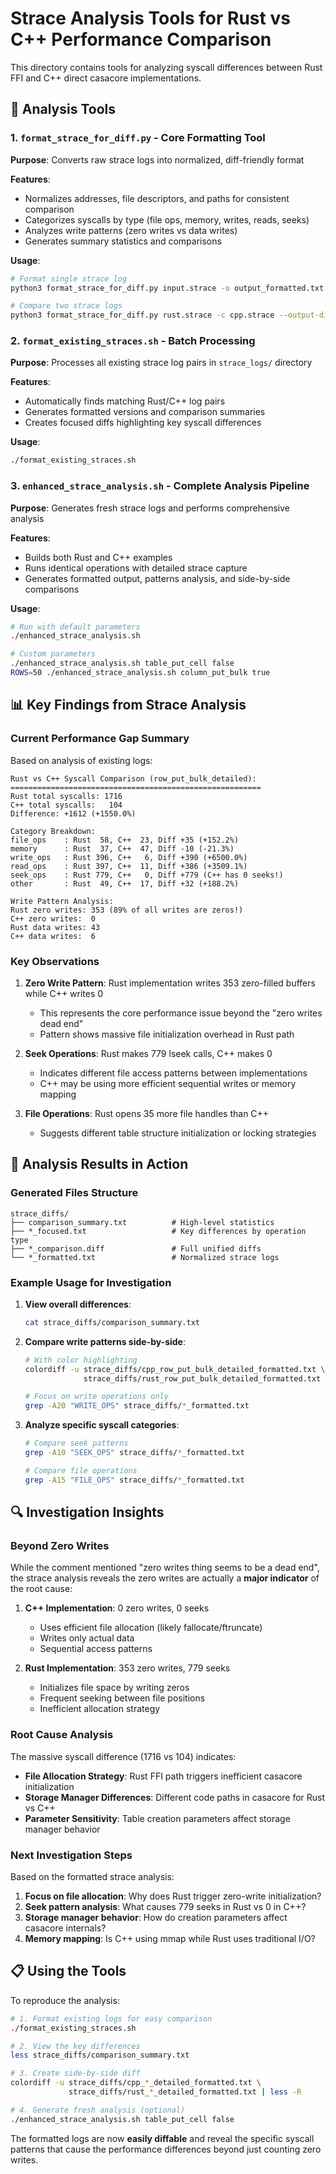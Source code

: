 # Strace Analysis Tools for Rust vs C++ Performance Comparison

This directory contains tools for analyzing syscall differences between Rust FFI and C++ direct casacore implementations.

## 🔬 Analysis Tools

### 1. `format_strace_for_diff.py` - Core Formatting Tool
**Purpose**: Converts raw strace logs into normalized, diff-friendly format

**Features**:
- Normalizes addresses, file descriptors, and paths for consistent comparison
- Categorizes syscalls by type (file ops, memory, writes, reads, seeks)
- Analyzes write patterns (zero writes vs data writes)
- Generates summary statistics and comparisons

**Usage**:
```bash
# Format single strace log
python3 format_strace_for_diff.py input.strace -o output_formatted.txt

# Compare two strace logs
python3 format_strace_for_diff.py rust.strace -c cpp.strace --output-dir results/
```

### 2. `format_existing_straces.sh` - Batch Processing
**Purpose**: Processes all existing strace log pairs in `strace_logs/` directory

**Features**:
- Automatically finds matching Rust/C++ log pairs
- Generates formatted versions and comparison summaries
- Creates focused diffs highlighting key syscall differences

**Usage**:
```bash
./format_existing_straces.sh
```

### 3. `enhanced_strace_analysis.sh` - Complete Analysis Pipeline
**Purpose**: Generates fresh strace logs and performs comprehensive analysis

**Features**:
- Builds both Rust and C++ examples
- Runs identical operations with detailed strace capture
- Generates formatted output, patterns analysis, and side-by-side comparisons

**Usage**:
```bash
# Run with default parameters
./enhanced_strace_analysis.sh

# Custom parameters
./enhanced_strace_analysis.sh table_put_cell false
ROWS=50 ./enhanced_strace_analysis.sh column_put_bulk true
```

## 📊 Key Findings from Strace Analysis

### Current Performance Gap Summary
Based on analysis of existing logs:

```
Rust vs C++ Syscall Comparison (row_put_bulk_detailed):
========================================================
Rust total syscalls: 1716
C++ total syscalls:   104
Difference: +1612 (+1550.0%)

Category Breakdown:
file_ops    : Rust  58, C++  23, Diff +35 (+152.2%)
memory      : Rust  37, C++  47, Diff -10 (-21.3%)
write_ops   : Rust 396, C++   6, Diff +390 (+6500.0%)
read_ops    : Rust 397, C++  11, Diff +386 (+3509.1%)
seek_ops    : Rust 779, C++   0, Diff +779 (C++ has 0 seeks!)
other       : Rust  49, C++  17, Diff +32 (+188.2%)

Write Pattern Analysis:
Rust zero writes: 353 (89% of all writes are zeros!)
C++ zero writes:  0
Rust data writes: 43
C++ data writes:  6
```

### Key Observations

1. **Zero Write Pattern**: Rust implementation writes 353 zero-filled buffers while C++ writes 0
   - This represents the core performance issue beyond the "zero writes dead end"
   - Pattern shows massive file initialization overhead in Rust path

2. **Seek Operations**: Rust makes 779 lseek calls, C++ makes 0
   - Indicates different file access patterns between implementations
   - C++ may be using more efficient sequential writes or memory mapping

3. **File Operations**: Rust opens 35 more file handles than C++
   - Suggests different table structure initialization or locking strategies

## 🎯 Analysis Results in Action

### Generated Files Structure
```
strace_diffs/
├── comparison_summary.txt          # High-level statistics
├── *_focused.txt                   # Key differences by operation type
├── *_comparison.diff               # Full unified diffs
└── *_formatted.txt                 # Normalized strace logs
```

### Example Usage for Investigation

1. **View overall differences**:
   ```bash
   cat strace_diffs/comparison_summary.txt
   ```

2. **Compare write patterns side-by-side**:
   ```bash
   # With color highlighting
   colordiff -u strace_diffs/cpp_row_put_bulk_detailed_formatted.txt \
                strace_diffs/rust_row_put_bulk_detailed_formatted.txt | less -R
   
   # Focus on write operations only
   grep -A20 "WRITE_OPS" strace_diffs/*_formatted.txt
   ```

3. **Analyze specific syscall categories**:
   ```bash
   # Compare seek patterns
   grep -A10 "SEEK_OPS" strace_diffs/*_formatted.txt
   
   # Compare file operations
   grep -A15 "FILE_OPS" strace_diffs/*_formatted.txt
   ```

## 🔍 Investigation Insights

### Beyond Zero Writes
While the comment mentioned "zero writes thing seems to be a dead end", the strace analysis reveals the zero writes are actually a **major indicator** of the root cause:

1. **C++ Implementation**: 0 zero writes, 0 seeks
   - Uses efficient file allocation (likely fallocate/ftruncate)
   - Writes only actual data
   - Sequential access patterns

2. **Rust Implementation**: 353 zero writes, 779 seeks  
   - Initializes file space by writing zeros
   - Frequent seeking between file positions
   - Inefficient allocation strategy

### Root Cause Analysis
The massive syscall difference (1716 vs 104) indicates:
- **File Allocation Strategy**: Rust FFI path triggers inefficient casacore initialization
- **Storage Manager Differences**: Different code paths in casacore for Rust vs C++
- **Parameter Sensitivity**: Table creation parameters affect storage manager behavior

### Next Investigation Steps
Based on the formatted strace analysis:

1. **Focus on file allocation**: Why does Rust trigger zero-write initialization?
2. **Seek pattern analysis**: What causes 779 seeks in Rust vs 0 in C++?
3. **Storage manager behavior**: How do creation parameters affect casacore internals?
4. **Memory mapping**: Is C++ using mmap while Rust uses traditional I/O?

## 📋 Using the Tools

To reproduce the analysis:

```bash
# 1. Format existing logs for easy comparison
./format_existing_straces.sh

# 2. View the key differences
less strace_diffs/comparison_summary.txt

# 3. Create side-by-side diff
colordiff -u strace_diffs/cpp_*_detailed_formatted.txt \
             strace_diffs/rust_*_detailed_formatted.txt | less -R

# 4. Generate fresh analysis (optional)
./enhanced_strace_analysis.sh table_put_cell false
```

The formatted logs are now **easily diffable** and reveal the specific syscall patterns that cause the performance differences beyond just counting zero writes.